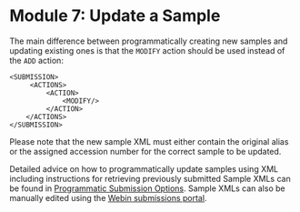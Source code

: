 # Module 7: Update a Sample

The main difference between programmatically creating new samples and updating existing ones
is that the `MODIFY` action should be used instead of the `ADD` action:

```
<SUBMISSION>
     <ACTIONS>
         <ACTION>
             <MODIFY/>
         </ACTION>
    </ACTIONS>
</SUBMISSION>
```

Please note that the new sample XML must either contain the original alias or the 
assigned accession number for the correct sample to be updated.

Detailed advice on how to programmatically update samples using XML 
including instructions for retrieving previously submitted Sample XMLs can be 
found in [Programmatic Submission Options](prog_01.html).
Sample XMLs can also be manually edited using the 
[Webin submissions portal](prog_11.html).

